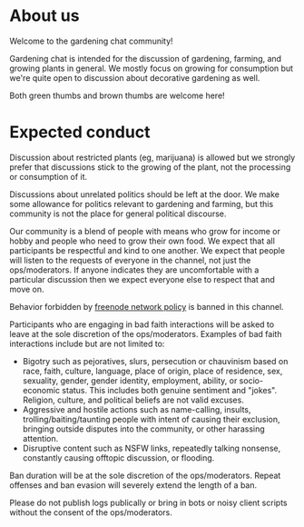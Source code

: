 # About us

Welcome to the gardening chat community!

Gardening chat is intended for the discussion of gardening, farming, and growing plants in general. We mostly focus on growing for consumption but we're quite open to discussion about decorative gardening as well.

Both green thumbs and brown thumbs are welcome here!

# Expected conduct

Discussion about restricted plants (eg, marijuana) is allowed but we strongly prefer that discussions stick to the growing of the plant, not the processing or consumption of it.

Discussions about unrelated politics should be left at the door. We make some allowance for politics relevant to gardening and farming, but this community is not the place for general political discourse.

Our community is a blend of people with means who grow for income or hobby and people who need to grow their own food. We expect that all participants be respectful and kind to one another. We expect that people will listen to the requests of everyone in the channel, not just the ops/moderators. If anyone indicates they are uncomfortable with a particular discussion then we expect everyone else to respect that and move on.

Behavior forbidden by [freenode network policy](https://freenode.net/policies#off-topic-use) is banned in this channel.

Participants who are engaging in bad faith interactions will be asked to leave at the sole discretion of the ops/moderators. Examples of bad faith interactions include but are not limited to:

* Bigotry such as pejoratives, slurs, persecution or chauvinism based on race, faith, culture, language, place of origin, place of residence, sex, sexuality, gender, gender identity, employment, ability, or socio-economic status. This includes both genuine sentiment and "jokes". Religion, culture, and political beliefs are not valid excuses.
* Aggressive and hostile actions such as name-calling, insults, trolling/baiting/taunting people with intent of causing their exclusion, bringing outside disputes into the community, or other harassing attention.
* Disruptive content such as NSFW links, repeatedly talking nonsense, constantly causing offtopic discussion, or flooding.

Ban duration will be at the sole discretion of the ops/moderators. Repeat offenses and ban evasion will severely extend the length of a ban.

Please do not publish logs publically or bring in bots or noisy client scripts without the consent of the ops/moderators.
